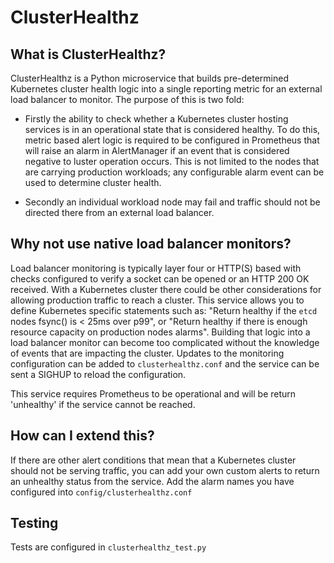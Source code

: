 # ClusterHealthz


## What is ClusterHealthz?

ClusterHealthz is a Python microservice that builds pre-determined Kubernetes
cluster health logic into a single reporting metric for an external load
balancer to monitor. The purpose of this is two fold:

- Firstly the ability to check whether a Kubernetes cluster hosting
services is in an operational state that is considered healthy. To do this,
metric based alert logic is required to be configured in Prometheus that will
raise an alarm in AlertManager if an event that is considered negative to
luster operation occurs. This is not limited to the nodes that are carrying
production workloads; any configurable alarm event can be used to determine
cluster health.

- Secondly an individual workload node may fail and traffic should not be
directed there from an external load balancer.

## Why not use native load balancer monitors?

Load balancer monitoring is typically layer four or HTTP(S) based with checks
configured to verify a socket can be opened or an HTTP 200 OK received. With
a Kubernetes cluster there could be other considerations for allowing
production traffic to reach a cluster. This service allows you to define
Kubernetes specific statements such as: "Return healthy if the `etcd` nodes
fsync() is < 25ms over p99", or "Return healthy if there is enough resource
capacity on production nodes alarms". Building that logic into a load balancer
monitor can become too complicated without the knowledge of events that are
impacting the cluster. Updates to the monitoring configuration can be added to
`clusterhealthz.conf` and the service can be sent a SIGHUP to reload the
configuration.

This service requires Prometheus to be operational and will be return
'unhealthy' if the service cannot be reached.

## How can I extend this?

If there are other alert conditions that mean that a Kubernetes cluster should
not be serving traffic, you can add your own custom alerts to return an
unhealthy status from the service. Add the alarm names you have configured into
`config/clusterhealthz.conf`


## Testing

Tests are configured in `clusterhealthz_test.py`